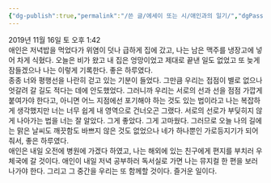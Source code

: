 ```yaml
---
{"dg-publish":true,"permalink":"/쓴 글/에세이 또는 시/애인과의 일기/","dgPassFrontmatter":true}
---
```



2019년 11월 16일 토 오후 1:42
<br/>
애인은 저녁밥을 먹었다가 위염이 덧나 급하게 집에 갔고, 나는 남은 맥주를 냉장고에 넣어 차게 식혔다. 오늘은 비가 왔고 내 집은 엉망이었고 제대로 끝낸 일도 없었고 또 늦게 잠들겠으나 나는 이렇게 기록한다. 좋은 하루였다.<br/>
종종 너와 평행선을 나란히 걷고 있는 기분이 들었다. 그만큼 우리는 접점이 별로 없으나 엇갈려 갈 길도 적다는 데에 안도했었다. 그러니까 우리는 서로의 선과 선을 점점 가깝게 붙여가야 한다고, 아니면 어느 지점에선 포기해야 하는 것도 있는 법이라고 나는 복잡하게 생각했지만 너는 너무 쉽게 내 영역으로 건너오곤 그랬다. 서로의 선로가 부딪히지 않게 나아가는 법을 너는 잘 알았다. 그게 좋았다. 그게 고마웠다. 그러므로 오늘 나의 길에는 맑은 날씨도 깨끗함도 바쁘지 않은 것도 없었으나 네가 하나뿐인 가로등지기가 되어줘서, 좋은 하루였다.<br/>
애인은 내일 오전에 병원에 가겠다 하였고, 나는 해외에 있는 친구에게 편지를 부치러 우체국에 갈 것이다. 애인이 내일 저녁 공부하러 독서실로 가면 나는 뮤지컬 한 편을 보러 나가야 한다. 그리고 그 중간을 우리는 또 함께할 것이다. 즐거운 일이다.<br/>